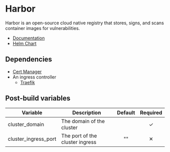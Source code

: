 # Harbor

Harbor is an open-source cloud native registry that stores, signs, and scans container images for vulnerabilities.

- [Documentation](https://goharbor.io/docs/)
- [Helm Chart](https://github.com/goharbor/harbor-helm)

## Dependencies

- [Cert Manager](../cert-manager/README.md)
- An ingress controller
  - [Traefik](../traefik/README.md)

## Post-build variables

| Variable             | Description                     | Default | Required |
| -------------------- | ------------------------------- | :-----: | :------: |
| cluster_domain       | The domain of the cluster       |         |    ✓     |
| cluster_ingress_port | The port of the cluster ingress |   ""    |    ✕     |
